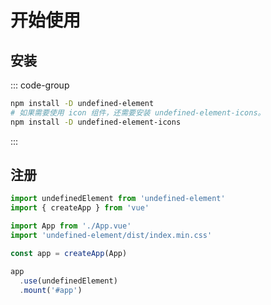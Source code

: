 # 开始使用

## 安装

::: code-group
  ```bash [npm]
  npm install -D undefined-element
  # 如果需要使用 icon 组件，还需要安装 undefined-element-icons。
  npm install -D undefined-element-icons
  ```
:::

## 注册

```js
import undefinedElement from 'undefined-element'
import { createApp } from 'vue'

import App from './App.vue'
import 'undefined-element/dist/index.min.css'

const app = createApp(App)

app
  .use(undefinedElement)
  .mount('#app')
```

<!-- ## 样式

在注册时我们引入了样式文件，如果你正在使用原子化 CSS 进行开发，那么样式的引入并不是必须的，
只需要扫描`./node_modules/undefined-element/src/**/*.vue`，就能将组件的样式
和你的样式合并在一起，进一步缩小样式大小。

```js
// tailwind.config.js
module.exports = {
  content: [
    "./node_modules/undefined-element/src/**/*.vue",
    // ...
  ]
}
``` -->
